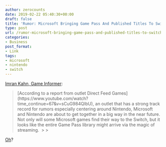 ```yaml
---
author: zerocounts
date: 2019-02-22 05:40:30+00:00
draft: false
title: 'Rumor: Microsoft Bringing Game Pass And Published Titles To Switch'
type: post
url: /rumor-microsoft-bringing-game-pass-and-published-titles-to-switch/
categories:
- Business
post_format:
- Link
tags:
- microsoft
- nintendo
- switch
---
```





[Imran Kahn, Game Informer](https://www.gameinformer.com/2019/02/21/rumor-microsoft-bringing-game-pass-and-published-titles-to-switch):







<blockquote>[According to a report from outlet Direct Feed Games](https://www.youtube.com/watch?time_continue=67&v=sCuG984QIbU), an outlet that has a strong track record for rumors especially centering around Nintendo, Microsoft and Nintendo are about to get together in a big way in the near future. Not only will some Microsoft games find their way to the Switch, but it looks like the entire Game Pass library might arrive via the magic of streaming. 
> 
> </blockquote>







[Oh](https://www.zerocounts.net/microsoft-to-bring-xbox-live-to-the-switch/)?



